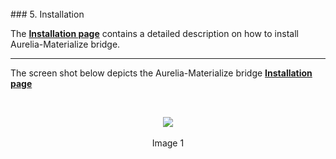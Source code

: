 <br>
### 5. Installation
<br>

The **[Installation page](#/installation)** contains a detailed description on how to install Aurelia-Materialize bridge.

----------




The screen shot below depicts the Aurelia-Materialize bridge **[Installation page](#/installation)**

<br>

<p align=center>
  <img src="http://i.imgur.com/KiVWe7Z.png"></img>
 <br><br>
Image 1
</p>

